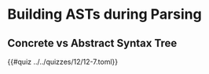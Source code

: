 # Building ASTs during Parsing

## Concrete vs Abstract Syntax Tree

{{#quiz ../../quizzes/12/12-7.toml}}
